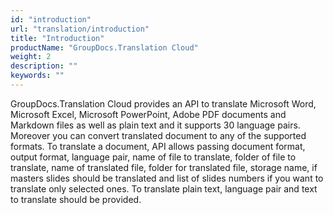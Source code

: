 ```yaml
---
id: "introduction"
url: "translation/introduction"
title: "Introduction"
productName: "GroupDocs.Translation Cloud"
weight: 2
description: ""
keywords: ""
---
```


GroupDocs.Translation Cloud provides an API to translate Microsoft Word, Microsoft Excel, Microsoft PowerPoint, Adobe PDF documents and Markdown files as well as plain text and it supports 30 language pairs. Moreover you can convert translated document to any of the supported formats. To translate a document, API allows passing document format, output format, language pair, name of file to translate, folder of file to translate, name of translated file, folder for translated file, storage name, if masters slides should be translated and list of slides numbers if you want to translate only selected ones. To translate plain text, language pair and text to translate should be provided.
